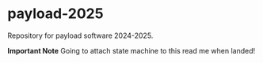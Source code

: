# payload-2025
Repository for payload software 2024-2025.

**Important Note** Going to attach state machine to this read me when landed!